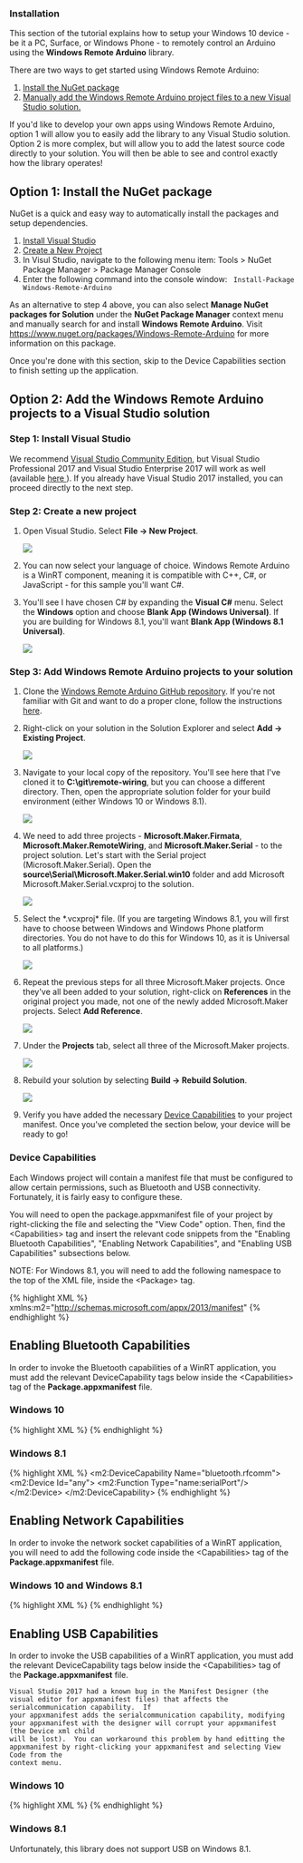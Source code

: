 <h3>Installation</h3>
<p>This section of the tutorial explains how to setup your Windows 10 device - be it a PC, Surface, or Windows Phone - to remotely control an Arduino using the <b>Windows Remote Arduino</b> library.</p>
<p>There are two ways to get started using Windows Remote Arduino:</p>
<ol class="inline-list">
      <li><a href="#option-1">Install the NuGet package</a></li>
      <li><a href="#option-2">Manually add the Windows Remote Arduino project files to a new Visual Studio solution.</a></li>
</ol>
<p>If you'd like to develop your own apps using Windows Remote Arduino, option 1 will allow you to easily add the library to any Visual Studio solution. Option 2 is more complex, but will allow you to add the latest source code directly to your solution. You will then be able to see and control exactly how the library operates!</p>

<h2 id="option-1">Option 1: Install the NuGet package</h2>
<p>NuGet is a quick and easy way to automatically install the packages and setup dependencies.</p>
<ol class="inline-list">
  <li><a href="#install-vs">Install Visual Studio</a></li>
  <li><a href="#new-project">Create a New Project</a></li>
  <li>In Visul Studio, navigate to the following menu item: Tools > NuGet Package Manager > Package Manager Console</li>
  <li>Enter the following command into the console window: <code> Install-Package Windows-Remote-Arduino</code></li>
</ol>
<p>As an alternative to step 4 above, you can also select <b>Manage NuGet packages for Solution</b> under the <b>NuGet Package Manager</b> context menu and manually search for and install <b>Windows Remote Arduino</b>.  Visit <a href="https://www.nuget.org/packages/Windows-Remote-Arduino">https://www.nuget.org/packages/Windows-Remote-Arduino</a> for more information on this package.</p>
<p>Once you're done with this section, skip to the Device Capabilities section to finish setting up the application.</p>

<h2 id="option-2">Option 2: Add the Windows Remote Arduino projects to a Visual Studio solution</h2>
<h3 id="install-vs">Step 1: Install Visual Studio</h3>
<p>We recommend <a href="https://go.microsoft.com/fwlink/?linkid=845272" target="_blank">Visual Studio Community Edition</a>, but Visual Studio Professional 2017 and Visual Studio Enterprise 2017 will work as well (available <a href="https://go.microsoft.com/fwlink/?linkid=845271" target="_blank"> here </a>). If you already have Visual Studio 2017 installed, you can proceed directly to the next step.</p>
<h3 id="new-project">Step 2: Create a new project</h3>
<ol class="setup-content-list">
  <li>
    <p>Open Visual Studio.  Select <b>File -> New Project</b>.</p>
    <p><img src="{{site.baseurl}}/Resources/images/remote-wiring/create_00.png" /></p>
  </li>
  <li>You can now select your language of choice. Windows Remote Arduino is a WinRT component, meaning it is compatible with C++, C#, or JavaScript - for this sample you'll want C#.</li>
  <li>
    <p>You'll see I have chosen C# by expanding the <b>Visual C#</b> menu. Select the <b>Windows</b> option and choose <b>Blank App (Windows Universal)</b>. If you are building for Windows 8.1, you'll want <b>Blank App (Windows 8.1 Universal)</b>.</p>
    <p><img src="{{site.baseurl}}/Resources/images/remote-wiring/create_01.png" /></p>
  </li>
</ol>

<h3>Step 3: Add Windows Remote Arduino projects to your solution</h3>
<ol class="setup-content-list">
  <li>Clone the <A href="https://github.com/ms-iot/remote-wiring/" target="_blank">Windows Remote Arduino GitHub repository</a>.  If you're not familiar with Git and want to do a proper clone, follow the instructions <a href="https://help.github.com/articles/cloning-a-repository/" target="_blank">here</a>.</li>
  <li>
    <p>Right-click on your solution in the Solution Explorer and select <b>Add -> Existing Project</b>.</p>
    <p><img src="{{site.baseurl}}/Resources/images/remote-wiring/project_00.png" /></p>
  </li>
  <li>
    <p>Navigate to your local copy of the repository. You'll see here that I've cloned it to <b>C:\git\remote-wiring</b>, but you can choose a different directory. Then, open the appropriate solution folder for your build environment (either Windows 10 or Windows 8.1).</p>
    <p><img src="{{site.baseurl}}/Resources/images/remote-wiring/compile_00.png" /></p>
  </li>
  <li>
    <p>We need to add three projects - <b>Microsoft.Maker.Firmata</b>, <b>Microsoft.Maker.RemoteWiring</b>, and <b>Microsoft.Maker.Serial</b> - to the project solution.  Let's start with the Serial project (Microsoft.Maker.Serial). Open the <b>source\Serial\Microsoft.Maker.Serial.win10</b> folder and add Microsoft Microsoft.Maker.Serial.vcxproj to the solution.</p>
    <p><img src="{{site.baseurl}}/Resources/images/remote-wiring/project_01.png" /></p>
  </li>
  <li>
    <p>Select the *.vcxproj* file. (If you are targeting Windows 8.1, you will first have to choose between Windows and Windows Phone platform directories. You do not have to do this for Windows 10, as it is Universal to all platforms.)</p>
    <p><img src="{{site.baseurl}}/Resources/images/remote-wiring/project_02.png" /></p>
  </li>
  <li>
    <p>Repeat the previous steps for all three Microsoft.Maker projects.  Once they've all been added to your solution, right-click on <b>References</b> in the original project you made, not one of the newly added Microsoft.Maker projects. Select <b>Add Reference</b>.</p>
    <p><img src="{{site.baseurl}}/Resources/images/remote-wiring/project_05.png"/></p>
  </li>
  <li>
    <p>Under the <b>Projects</b> tab, select all three of the Microsoft.Maker projects.</p>
    <p><img src="{{site.baseurl}}/Resources/images/remote-wiring/project_06.png"></p>
  </li>
  <li>
    <p>Rebuild your solution by selecting <b>Build -> Rebuild Solution</b>.</p>
    <p><img src="{{site.baseurl}}/Resources/images/remote-wiring/compile_03.png"></p>
  </li>
  <li>Verify you have added the necessary <a href="#device-capabilities">Device Capabilities</a> to your project manifest.  Once you've completed the section below, your device will be ready to go!</li>
</ol>

<h3>Device Capabilities</h3>

<p>Each Windows project will contain a manifest file that must be configured to allow certain permissions, such as Bluetooth and USB connectivity. Fortunately, it is fairly easy to configure these.</p>

<p>You will need to open the package.appxmanifest file of your project by right-clicking the file and selecting the "View Code" option. Then, find the &lt;Capabilities&gt; tag and insert the relevant code snippets from the "Enabling Bluetooth Capabilities", "Enabling Network Capabilities", and "Enabling USB Capabilities" subsections below.</p>

<p>NOTE: For Windows 8.1, you will need to add the following namespace to the top of the XML file, inside the &lt;Package&gt; tag.</p>

{% highlight XML %}
xmlns:m2="http://schemas.microsoft.com/appx/2013/manifest"
{% endhighlight %}

<h2>Enabling Bluetooth Capabilities</h2>
<p>In order to invoke the Bluetooth capabilities of a WinRT application, you must add the relevant DeviceCapability tags below inside the &lt;Capabilities&gt; tag of the <b>Package.appxmanifest</b> file.</p>

<h3>Windows 10</h3>

{% highlight XML %}
<DeviceCapability Name="bluetooth.rfcomm">
  <Device Id="any">
    <Function Type="name:serialPort"/>
  </Device>
</DeviceCapability>
{% endhighlight %}

<h3>Windows 8.1</h3>

{% highlight XML %}
<m2:DeviceCapability Name="bluetooth.rfcomm">
  <m2:Device Id="any">
    <m2:Function Type="name:serialPort"/>
  </m2:Device>
</m2:DeviceCapability>
{% endhighlight %}


<h2>Enabling Network Capabilities</h2>
<p>In order to invoke the network socket capabilities of a WinRT application, you will need to add the following code inside the &lt;Capabilities&gt; tag of the <b>Package.appxmanifest</b> file.</p>

<h3>Windows 10 and Windows 8.1</h3>

{% highlight XML %}
<Capability Name="privateNetworkClientServer"/>
<Capability Name="internetClientServer"/>
{% endhighlight %}


<h2>Enabling USB Capabilities</h2>
<p>In order to invoke the USB capabilities of a WinRT application, you must add the relevant DeviceCapability tags below inside the &lt;Capabilities&gt; tag of the <b>Package.appxmanifest</b> file.</p>

    Visual Studio 2017 had a known bug in the Manifest Designer (the visual editor for appxmanifest files) that affects the serialcommunication capability.  If
    your appxmanifest adds the serialcommunication capability, modifying your appxmanifest with the designer will corrupt your appxmanifest (the Device xml child
    will be lost).  You can workaround this problem by hand editting the appxmanifest by right-clicking your appxmanifest and selecting View Code from the
    context menu.

<h3>Windows 10</h3>

{% highlight XML %}
<DeviceCapability Name="serialcommunication">
  <Device Id="any">
    <Function Type="name:serialPort"/>
  </Device>
</DeviceCapability>
{% endhighlight %}

<h3>Windows 8.1</h3>

Unfortunately, this library does not support USB on Windows 8.1.
